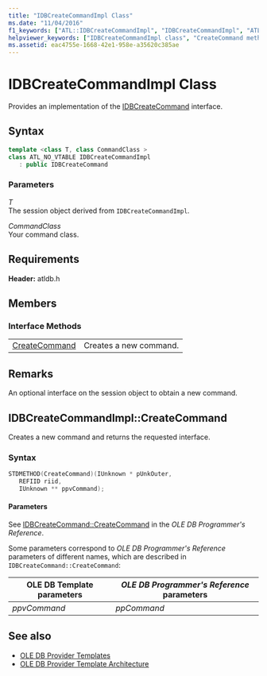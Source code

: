 ```yaml
---
title: "IDBCreateCommandImpl Class"
ms.date: "11/04/2016"
f1_keywords: ["ATL::IDBCreateCommandImpl", "IDBCreateCommandImpl", "ATL.IDBCreateCommandImpl", "IDBCreateCommandImpl.CreateCommand", "CreateCommand", "IDBCreateCommandImpl::CreateCommand"]
helpviewer_keywords: ["IDBCreateCommandImpl class", "CreateCommand method"]
ms.assetid: eac4755e-1668-42e1-958e-a35620c385ae
---
```

# IDBCreateCommandImpl Class

Provides an implementation of the [IDBCreateCommand](https://docs.microsoft.com/previous-versions/windows/desktop/ms711625(v=vs.85)) interface.

## Syntax

```cpp
template <class T, class CommandClass >
class ATL_NO_VTABLE IDBCreateCommandImpl
   : public IDBCreateCommand
```

### Parameters

*T*<br/>
The session object derived from `IDBCreateCommandImpl`.

*CommandClass*<br/>
Your command class.

## Requirements

**Header:** atldb.h

## Members

### Interface Methods

|||
|-|-|
|[CreateCommand](#createcommand)|Creates a new command.|

## Remarks

An optional interface on the session object to obtain a new command.

## <a name="createcommand"></a> IDBCreateCommandImpl::CreateCommand

Creates a new command and returns the requested interface.

### Syntax

```cpp
STDMETHOD(CreateCommand)(IUnknown * pUnkOuter,
   REFIID riid,
   IUnknown ** ppvCommand);
```

#### Parameters

See [IDBCreateCommand::CreateCommand](https://docs.microsoft.com/previous-versions/windows/desktop/ms709772(v=vs.85)) in the *OLE DB Programmer's Reference*.

Some parameters correspond to *OLE DB Programmer's Reference* parameters of different names, which are described in `IDBCreateCommand::CreateCommand`:

|OLE DB Template parameters|*OLE DB Programmer's Reference* parameters|
|--------------------------------|------------------------------------------------|
|*ppvCommand*|*ppCommand*|

## See also

- [OLE DB Provider Templates](../../data/oledb/ole-db-provider-templates-cpp.md)
- [OLE DB Provider Template Architecture](../../data/oledb/ole-db-provider-template-architecture.md)
